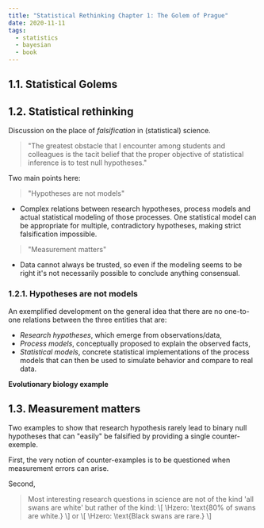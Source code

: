 ```yaml
---
title: "Statistical Rethinking Chapter 1: The Golem of Prague"
date: 2020-11-11
tags:
  - statistics
  - bayesian
  - book
---
```


## 1.1. Statistical Golems

## 1.2. Statistical rethinking

Discussion on the place of *falsification* in (statistical) science.
> "The greatest obstacle that I encounter among students and colleagues is the tacit belief that the proper objective of statistical inference is to test null hypotheses."

Two main points here:

> "Hypotheses are not models"

* Complex relations between research hypotheses, process models and actual statistical modeling of those processes. One statistical model can be appropriate for multiple, contradictory hypotheses, making strict falsification impossible.

> "Measurement matters"

* Data cannot always be trusted, so even if the modeling seems to be right it's not necessarily possible to conclude anything consensual.

### 1.2.1. Hypotheses are not models

An exemplified development on the general idea that there are no one-to-one relations between the three entities that are:

* *Research hypotheses*, which emerge from observations/data,
* *Process models*, conceptually proposed to explain the observed facts,
* *Statistical models*, concrete statistical implementations of the process models that can then be used to simulate behavior and compare to real data.

**Evolutionary biology example**

## 1.3. Measurement matters

Two examples to show that research hypothesis rarely lead to binary null hypotheses that can "easily" be falsified by providing a single counter-exemple.

First, the very notion of counter-examples is to be questioned when measurement errors can arise.

Second,
> Most interesting research questions in science are not of the kind 'all swans are white' but rather of the kind: \\[ \Hzero: \text{80\% of swans are white.} \\] or
> \\[ \Hzero: \text{Black swans are rare.} \\]

